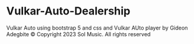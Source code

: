 # Vulkar-Auto-Dealership
Vulkar Auto using bootstrap 5 and css and 
Vulkar AUto player by Gideon Adegbite
© Copyright 2023 Sol Music. All rights reserved
